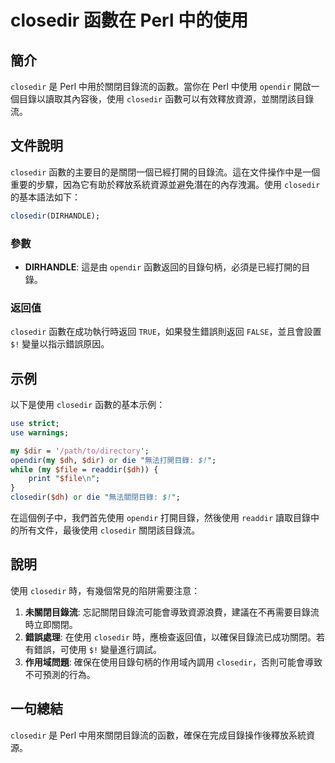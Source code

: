 <!--
Meta Description: # closedir 函數在 Perl 中的使用 ## 簡介 `closedir` 是 Perl 中用於關閉目錄流的函數。當你在 Perl 中使用 `opendir` 開啟一個目錄以讀取其內容後，使用 `closedir` 函數可以有效釋放資源，並關閉該目錄流。 ## 文件說明 `closedir`...
Meta Keywords: closedir, perl, opendir, dirhandle, use
-->

# closedir 函數在 Perl 中的使用

## 簡介
`closedir` 是 Perl 中用於關閉目錄流的函數。當你在 Perl 中使用 `opendir` 開啟一個目錄以讀取其內容後，使用 `closedir` 函數可以有效釋放資源，並關閉該目錄流。

## 文件說明
`closedir` 函數的主要目的是關閉一個已經打開的目錄流。這在文件操作中是一個重要的步驟，因為它有助於釋放系統資源並避免潛在的內存洩漏。使用 `closedir` 的基本語法如下：

```perl
closedir(DIRHANDLE);
```

### 參數
- **DIRHANDLE**: 這是由 `opendir` 函數返回的目錄句柄，必須是已經打開的目錄。

### 返回值
`closedir` 函數在成功執行時返回 `TRUE`，如果發生錯誤則返回 `FALSE`，並且會設置 `$!` 變量以指示錯誤原因。

## 示例
以下是使用 `closedir` 函數的基本示例：

```perl
use strict;
use warnings;

my $dir = '/path/to/directory';
opendir(my $dh, $dir) or die "無法打開目錄: $!";
while (my $file = readdir($dh)) {
    print "$file\n";
}
closedir($dh) or die "無法關閉目錄: $!";
```

在這個例子中，我們首先使用 `opendir` 打開目錄，然後使用 `readdir` 讀取目錄中的所有文件，最後使用 `closedir` 關閉該目錄流。

## 說明
使用 `closedir` 時，有幾個常見的陷阱需要注意：

1. **未關閉目錄流**: 忘記關閉目錄流可能會導致資源浪費，建議在不再需要目錄流時立即關閉。
2. **錯誤處理**: 在使用 `closedir` 時，應檢查返回值，以確保目錄流已成功關閉。若有錯誤，可使用 `$!` 變量進行調試。
3. **作用域問題**: 確保在使用目錄句柄的作用域內調用 `closedir`，否則可能會導致不可預測的行為。

## 一句總結
`closedir` 是 Perl 中用來關閉目錄流的函數，確保在完成目錄操作後釋放系統資源。